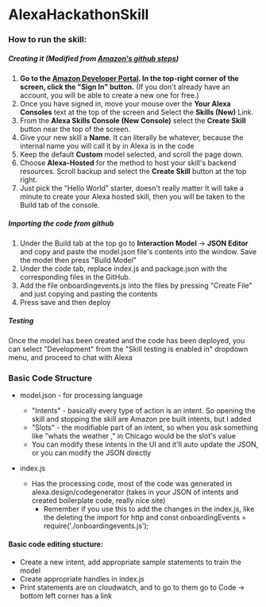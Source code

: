 # AlexaHackathonSkill

### How to run the skill:
##### Creating it (Modified from [Amazon's github steps](https://github.com/alexa/skill-sample-nodejs-howto/blob/master/instructions/setup-vui-alexa-hosted.md))
1.  **Go to the [Amazon Developer Portal](http://developer.amazon.com?&sc_category=Owned&sc_channel=RD&sc_campaign=Evangelism2018&sc_publisher=github&sc_content=Survey&sc_detail=howto-nodejs-V2_GUI-1&sc_funnel=Convert&sc_country=WW&sc_medium=Owned_RD_Evangelism2018_github_Survey_howto-nodejs-V2_GUI-1_Convert_WW_beginnersdevs&sc_segment=beginnersdevs).  In the top-right corner of the screen, click the "Sign In" button.**
(If you don't already have an account, you will be able to create a new one for free.)
2.  Once you have signed in, move your mouse over the **Your Alexa Consoles** text at the top of the screen and Select the **Skills (New)** Link.
3.  From the **Alexa Skills Console (New Console)** select the **Create Skill** button near the top of the screen.
4. Give your new skill a **Name**. It can literally be whatever, because the internal name you will call it by in Alexa is in the code
5. Keep the default **Custom** model selected, and scroll the page down.
6. Choose **Alexa-Hosted** for the method to host your skill's backend resources.  Scroll backup and select the **Create Skill** button at the top right.
7. Just pick the "Hello World" starter, doesn't really matter
It will take a minute to create your Alexa hosted skill, then you will be taken to the Build tab of the console.

##### Importing the code from github
1. Under the Build tab at the top go to **Interaction Model** -> **JSON Editor** and copy and paste the model.json file's contents into the window. Save the model then press "Build Model"
2. Under the code tab, replace index.js and package.json with the corresponding files in the GitHub. 
3. Add the file onboardingevents.js into the files by pressing "Create File" and just copying and pasting the contents
4. Press save and then deploy
 
##### Testing
Once the model has been created and the code has been deployed, you can select "Development" from the "Skill testing is enabled in" dropdown menu, and proceed to chat with Alexa

### Basic Code Structure
* model.json - for processing language 
    * "Intents" - basically every type of action is an intent. So opening the skill and stopping the skill are Amazon pre built intents, but I added 
    * "Slots" - the modifiable part of an intent, so when you ask something like "whats the weather <in Chicago>," in Chicago would be the slot's value
    * You can modify these intents in the UI and it'll auto update the JSON, or you can modify the JSON directly

* index.js
    * Has the processing code, most of the code was generated in alexa.design/codegenerator (takes in your JSON of intents and created boilerplate code, really nice site)
        * Remember if you use this to add the changes in the index.js, like the deleting the import for http and const onboardingEvents = require('./onboardingevents.js');

#### Basic code editing stucture:
* Create a new intent, add appropriate sample statements to train the model
* Create appropriate handles in index.js
* Print statements are on cloudwatch, and to go to them go to Code -> bottom left corner has a link

